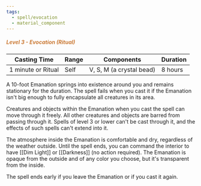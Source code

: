 ```yaml
---
tags:
  - spell/evocation
  - material_component
---
```

##### *<span style="color:rgb(203, 123, 55)">Level 3 - Evocation (Ritual)</span>*

|Casting Time|Range|Components|Duration|
|---|---|---|---|
|1 minute or Ritual|Self|V, S, M (a crystal bead)|8 hours|

A 10-foot Emanation springs into existence around you and remains stationary for the duration. The spell fails when you cast it if the Emanation isn't big enough to fully encapsulate all creatures in its area. 

Creatures and objects within the Emanation when you cast the spell can move through it freely. All other creatures and objects are barred from passing through it. Spells of level 3 or lower can't be cast through it, and the effects of such spells can't extend into it. 

The atmosphere inside the Emanation is comfortable and dry, regardless of the weather outside. Until the spell ends, you can command the interior to have [[Dim Light]] or [[Darkness]] (no action required). The Emanation is opaque from the outside and of any color you choose, but it's transparent from the inside. 

The spell ends early if you leave the Emanation or if you cast it again. 